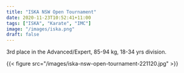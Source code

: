 ```yaml
---
title: "ISKA NSW Open Tournament"
date: 2020-11-23T10:52:41+11:00
tags: ["ISKA", "Karate", "IMC"]
image: "/images/iska.png"
draft: false
---
```


3rd place in the Advanced/Expert, 85-94 kg, 18-34 yrs division.

{{< figure src="/images/iska-nsw-open-tournament-221120.jpg" >}}
